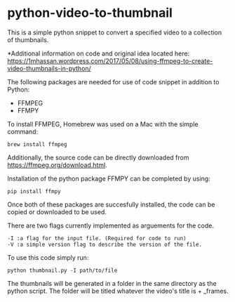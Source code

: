 # python-video-to-thumbnail

This is a simple python snippet to convert a specified video to a collection of thumbnails.

*Additional information on code and original idea located here:
https://1mhassan.wordpress.com/2017/05/08/using-ffmpeg-to-create-video-thumbnails-in-python/

The following packages are needed for use of code snippet in addition to Python:

- FFMPEG
- FFMPY

To install FFMPEG, Homebrew was used on a Mac with the simple command:

    brew install ffmpeg

Additionally, the source code can be directly downloaded from https://ffmpeg.org/download.html.

Installation of the python package FFMPY can be completed by using:

    pip install ffmpy

Once both of these packages are succesfully installed, the code can be copied or downloaded to be used.

There are two flags currently implemented as arguements for the code.

    -I :a flag for the input file. (Required for code to run)
    -V :a simple version flag to describe the version of the file.

To use this code simply run:

    python thumbnail.py -I path/to/file

The thumbnails will be generated in a folder in the same directory as the python script. The folder will be titled whatever the video's title is + _frames. 




